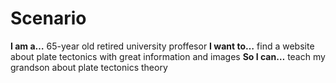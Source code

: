 # Scenario

**I am a…** 65-year old retired university proffesor
**I want to…** find a website about plate tectonics with great information and images 
**So I can…** teach my grandson about plate tectonics theory